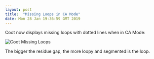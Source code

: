 ```yaml
---
layout: post
title:  "Missing Loops in CA Mode"
date: Mon 28 Jan 19:36:59 GMT 2019
---
```


Coot now displays missing loops with dotted lines when in CA Mode:

![Coot Missing Loops]({{"../../../images/screenshot-missing-loops-2018.png"}})

The bigger the residue gap, the more loopy and segmented is the loop.

